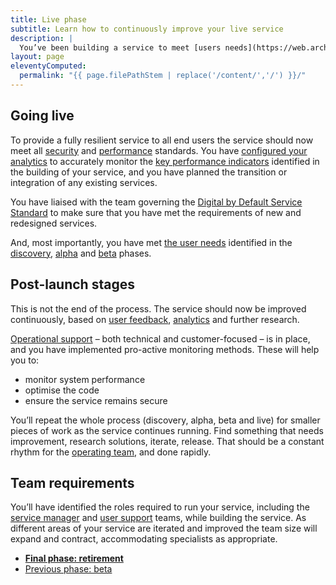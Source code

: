 ```yaml
---
title: Live phase
subtitle: Learn how to continuously improve your live service
description: |
  You’ve been building a service to meet [users needs](https://web.archive.org/web/20150327102711/https://www.gov.uk/service-manual/user-centred-design/user-needs.html), and after your [public beta](https://web.archive.org/web/20150327102711/https://www.gov.uk/service-manual/phases/beta.html) you have a tested solution that is ready to release.
layout: page
eleventyComputed:
  permalink: "{{ page.filePathStem | replace('/content/','/') }}/"
---
```


## Going live

To provide a fully resilient service to all end users the service should now meet all [security](https://web.archive.org/web/20150327102711/https://www.gov.uk/service-manual/making-software/information-security.html) and [performance](https://web.archive.org/web/20150327102711/https://www.gov.uk/service-manual/measurement) standards. You have [configured your analytics](https://web.archive.org/web/20150327102711/https://www.gov.uk/service-manual/making-software/analytics-tools.html) to accurately monitor the [key performance indicators](https://web.archive.org/web/20150327102711/https://www.gov.uk/service-manual/measurement) identified in the building of your service, and you have planned the transition or integration of any existing services.

You have liaised with the team governing the [Digital by Default Service Standard](https://web.archive.org/web/20150327102711/https://www.gov.uk/service-manual/digital-by-default) to make sure that you have met the requirements of new and redesigned services.

And, most importantly, you have met [the user needs](https://web.archive.org/web/20150327102711/https://www.gov.uk/service-manual/user-centred-design/user-needs.html) identified in the [discovery](/version-1/guides/discovery-phase/), [alpha](/version-1/guides/alpha-phase/) and [beta](/version-1/guides/beta-phase/) phases.

## Post-launch stages

This is not the end of the process. The service should now be improved continuously, based on [user feedback](https://web.archive.org/web/20150327102711/https://www.gov.uk/service-manual/operations/helpdesk.html), [analytics](https://web.archive.org/web/20150327102711/https://www.gov.uk/service-manual/operations/monitoring.html) and further research.

[Operational support](https://web.archive.org/web/20150327102711/https://www.gov.uk/service-manual/operations) – both technical and customer-focused – is in place, and you have implemented pro-active monitoring methods. These will help you to:

- monitor system performance
- optimise the code
- ensure the service remains secure

You’ll repeat the whole process (discovery, alpha, beta and live) for smaller pieces of work as the service continues running. Find something that needs improvement, research solutions, iterate, release. That should be a constant rhythm for the [operating team](https://web.archive.org/web/20150327102711/https://www.gov.uk/service-manual/the-team), and done rapidly.

## Team requirements

You’ll have identified the roles required to run your service, including the [service manager](https://web.archive.org/web/20150327102711/https://www.gov.uk/service-manual/the-team/service-manager.html) and [user support](https://web.archive.org/web/20150327102711/https://www.gov.uk/service-manual/operations/managing-user-support.html) teams, while building the service. As different areas of your service are iterated and improved the team size will expand and contract, accommodating specialists as appropriate.

- **[Final phase: retirement](/version-1/guides/retirement-phase/)**
- [Previous phase: beta](/version-1/guides/beta-phase/)

